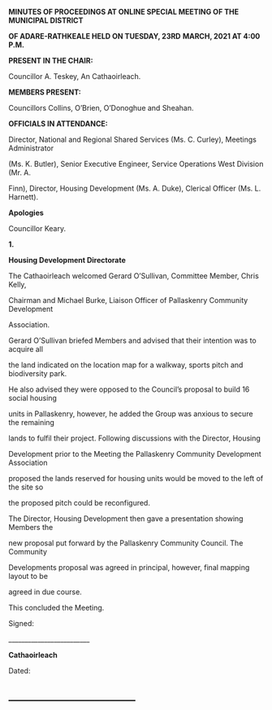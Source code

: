 **MINUTES OF PROCEEDINGS AT ONLINE SPECIAL MEETING OF THE MUNICIPAL DISTRICT**

**OF ADARE-RATHKEALE HELD ON TUESDAY, 23RD** **MARCH, 2021 AT 4:00 P.M.**

**PRESENT IN THE CHAIR:**

Councillor A. Teskey, An Cathaoirleach.

**MEMBERS PRESENT:**

Councillors Collins, O’Brien, O’Donoghue and Sheahan.

**OFFICIALS IN ATTENDANCE:**

Director, National and Regional Shared Services (Ms. C. Curley), Meetings Administrator

(Ms. K. Butler), Senior Executive Engineer, Service Operations West Division (Mr. A.

Finn), Director, Housing Development (Ms. A. Duke), Clerical Officer (Ms. L. Harnett).

**Apologies**

Councillor Keary.

**1.**

**Housing Development Directorate**

The Cathaoirleach welcomed Gerard O’Sullivan, Committee Member, Chris Kelly,

Chairman and Michael Burke, Liaison Officer of Pallaskenry Community Development

Association.

Gerard O’Sullivan briefed Members and advised that their intention was to acquire all

the land indicated on the location map for a walkway, sports pitch and biodiversity park.

He also advised they were opposed to the Council’s proposal to build 16 social housing

units in Pallaskenry, however, he added the Group was anxious to secure the remaining

lands to fulfil their project. Following discussions with the Director, Housing

Development prior to the Meeting the Pallaskenry Community Development Association

proposed the lands reserved for housing units would be moved to the left of the site so

the proposed pitch could be reconfigured.

The Director, Housing Development then gave a presentation showing Members the

new proposal put forward by the Pallaskenry Community Council. The Community

Developments proposal was agreed in principal, however, final mapping layout to be

agreed in due course.

This concluded the Meeting.

Signed:

\_\_\_\_\_\_\_\_\_\_\_\_\_\_\_\_\_\_\_\_\_\_\_\_\_

**Cathaoirleach**

Dated:

\_\_\_\_\_\_\_\_\_\_\_\_\_\_\_\_\_\_\_\_\_\_\_\_\_
---
